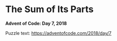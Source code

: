# The Sum of Its Parts

**Advent of Code: Day 7, 2018**

Puzzle text: <https://adventofcode.com/2018/day/7>
